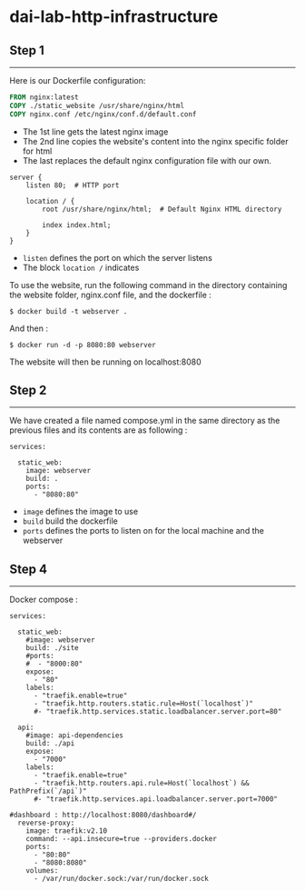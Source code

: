# dai-lab-http-infrastructure

## Step 1

------------

Here is our Dockerfile configuration:

```dockerfile
FROM nginx:latest
COPY ./static_website /usr/share/nginx/html
COPY nginx.conf /etc/nginx/conf.d/default.conf
```

- The 1st line gets the latest nginx image
- The 2nd line copies the website's content into the nginx specific folder for html
- The last replaces the default nginx configuration file with our own.

```
server {
    listen 80;  # HTTP port

    location / {
        root /usr/share/nginx/html;  # Default Nginx HTML directory
        
        index index.html;
    }
}
```

- `listen` defines the port on which the server listens
- The block `location /` indicates 


To use the website, run the following command in the directory containing the website folder, nginx.conf file, and the dockerfile :

```
$ docker build -t webserver .
```

And then :

```
$ docker run -d -p 8080:80 webserver
```

The website will then be running on localhost:8080

## Step 2

------------

We have created a file named compose.yml in the same directory as the previous files and its contents are as following :

```
services:

  static_web:
    image: webserver
    build: .
    ports:
      - "8080:80"

```

- `image` defines the image to use
- `build` build the dockerfile
- `ports` defines the ports to listen on for the local machine and the webserver

## Step 4

------------

Docker compose :

```
services:

  static_web:
    #image: webserver
    build: ./site
    #ports:
    #  - "8000:80"
    expose:
      - "80"
    labels:
      - "traefik.enable=true"
      - "traefik.http.routers.static.rule=Host(`localhost`)"
      #- "traefik.http.services.static.loadbalancer.server.port=80"

  api:
    #image: api-dependencies
    build: ./api
    expose:
      - "7000"
    labels:
      - "traefik.enable=true"
      - "traefik.http.routers.api.rule=Host(`localhost`) && PathPrefix(`/api`)"      
      #- "traefik.http.services.api.loadbalancer.server.port=7000"

#dashboard : http://localhost:8080/dashboard#/
  reverse-proxy:
    image: traefik:v2.10
    command: --api.insecure=true --providers.docker
    ports:
      - "80:80"
      - "8080:8080"
    volumes:
      - /var/run/docker.sock:/var/run/docker.sock  

```